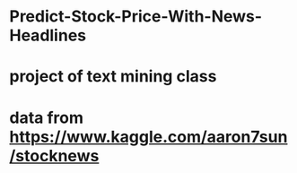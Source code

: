 # Predict-Stock-Price-With-News-Headlines
# project of text mining class
# data from https://www.kaggle.com/aaron7sun/stocknews

